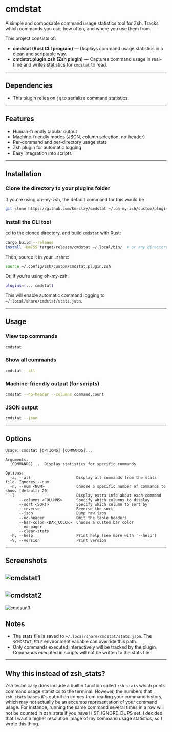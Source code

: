 # cmdstat

A simple and composable command usage statistics tool for Zsh. Tracks which commands you use, how often, and where you use them from.

This project consists of:

* **cmdstat (Rust CLI program)** — Displays command usage statistics in a clean and scriptable way.
* **cmdstat.plugin.zsh (Zsh plugin)** — Captures command usage in real-time and writes statistics for `cmdstat` to read.

---

## Dependencies

* This plugin relies on `jq` to serialize command statistics.

---

## Features

* Human-friendly tabular output
* Machine-friendly modes (JSON, column selection, no-header)
* Per-command and per-directory usage stats
* Zsh plugin for automatic logging
* Easy integration into scripts

---

## Installation

### Clone the directory to your plugins folder

If you're using oh-my-zsh, the default command for this would be
```bash
git clone https://github.com/km-clay/cmdstat ~/.oh-my-zsh/custom/plugins/cmdstat
```

### Install the CLI tool

cd to the cloned directory, and build `cmdstat` with Rust:

```bash
cargo build --release
install -Dm755 target/release/cmdstat ~/.local/bin/  # or any directory in your PATH
```

Then, source it in your `.zshrc`:

```bash
source ~/.config/zsh/custom/cmdstat.plugin.zsh
```

Or, if you're using oh-my-zsh:
```bash
plugins=(... cmdstat)
```

This will enable automatic command logging to `~/.local/share/cmdstat/stats.json`.

---

## Usage

### View top commands

```bash
cmdstat
```

### Show all commands

```bash
cmdstat --all
```

### Machine-friendly output (for scripts)

```bash
cmdstat --no-header --columns command,count
```

### JSON output

```bash
cmdstat --json
```

---

## Options

```
Usage: cmdstat [OPTIONS] [COMMANDS]...

Arguments:
  [COMMANDS]...  Display statistics for specific commands

Options:
  -a, --all                    Display all commands from the stats file. Ignores --num.
  -n, --num <NUM>              Choose a specific number of commands to show. [default: 20]
  -l                           Display extra info about each command
      --columns <COLUMNS>      Specify which columns to display
      --sort <SORT>            Specify which column to sort by
      --reverse                Reverse the sort
      --json                   Dump raw json
      --no-header              Omit the table headers
      --bar-color <BAR_COLOR>  Choose a custom bar color
      --no-pager               
      --clear-stats            
  -h, --help                   Print help (see more with '--help')
  -V, --version                Print version
```

---

## Screenshots

![cmdstat1](https://github.com/user-attachments/assets/ba2abdfe-efb0-422d-8b16-3882e3e71d10)
---
![cmdstat2](https://github.com/user-attachments/assets/ad260431-0b60-4a79-b2f3-d1af413b9598)
---
![cmdstat3](https://github.com/user-attachments/assets/6331e9bd-e011-43b4-a865-79d1ae362ca8)

## Notes

* The stats file is saved to `~/.local/share/cmdstat/stats.json`. The `$CMDSTAT_FILE` environment variable can override this path.
* Only commands executed interactively will be tracked by the plugin. Commands executed in scripts will not be written to the stats file.

---

## Why this instead of zsh_stats?
Zsh technically does include a builtin function called `zsh_stats` which prints command usage statistics to the terminal. However, the numbers that `zsh_stats` bases it's output on comes from reading your command history, which may not actually be an accurate representation of your command usage. For instance, running the same command several times in a row will not be counted in zsh_stats if you have HIST_IGNORE_DUPS set. I decided that I want a higher resolution image of my command usage statistics, so I wrote this thing.
